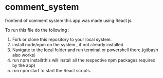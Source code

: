 # comment_system
frontend of comment system
this app was made using React js.

To run this file do the following :

1. Fork or clone this repository to your local system.
2. install node/npm on the system , if not already installed.
3. Navigate to the local folder and run terminal or powershell there.(gitbash also works)
4. run npm install(this will install all the respective npm packages required by the app)
5. run npm start to start the React scripts.


